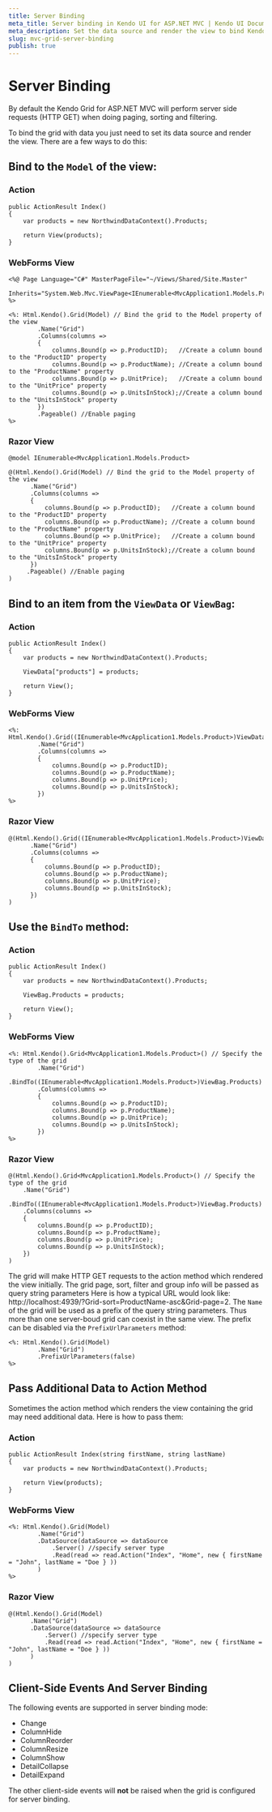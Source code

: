 ```yaml
---
title: Server Binding
meta_title: Server binding in Kendo UI for ASP.NET MVC | Kendo UI Documentation
meta_description: Set the data source and render the view to bind Kendo UI Grid for ASP.NET MVC with data by using server binding.
slug: mvc-grid-server-binding
publish: true
---
```


# Server Binding

By default the Kendo Grid for ASP.NET MVC will perform server side requests (HTTP GET) when doing paging, sorting and filtering.

To bind the grid with data you just need to set its data source and render the view. There are a few ways to do this:

##   Bind to the `Model` of the view:

### Action

    public ActionResult Index()
    {
        var products = new NorthwindDataContext().Products;

        return View(products);
    }

### WebForms View

    <%@ Page Language="C#" MasterPageFile="~/Views/Shared/Site.Master"
       Inherits="System.Web.Mvc.ViewPage<IEnumerable<MvcApplication1.Models.Product>>" %>

    <%: Html.Kendo().Grid(Model) // Bind the grid to the Model property of the view
            .Name("Grid")
            .Columns(columns =>
            {
                columns.Bound(p => p.ProductID);   //Create a column bound to the "ProductID" property
                columns.Bound(p => p.ProductName); //Create a column bound to the "ProductName" property
                columns.Bound(p => p.UnitPrice);   //Create a column bound to the "UnitPrice" property
                columns.Bound(p => p.UnitsInStock);//Create a column bound to the "UnitsInStock" property
            })
            .Pageable() //Enable paging
    %>

### Razor View

    @model IEnumerable<MvcApplication1.Models.Product>

    @(Html.Kendo().Grid(Model) // Bind the grid to the Model property of the view
          .Name("Grid")
          .Columns(columns =>
          {
              columns.Bound(p => p.ProductID);   //Create a column bound to the "ProductID" property
              columns.Bound(p => p.ProductName); //Create a column bound to the "ProductName" property
              columns.Bound(p => p.UnitPrice);   //Create a column bound to the "UnitPrice" property
              columns.Bound(p => p.UnitsInStock);//Create a column bound to the "UnitsInStock" property
          })
         .Pageable() //Enable paging
    )

##   Bind to an item from the `ViewData` or `ViewBag`:

### Action

    public ActionResult Index()
    {
        var products = new NorthwindDataContext().Products;

        ViewData["products"] = products;

        return View();
    }

### WebForms View

    <%: Html.Kendo().Grid((IEnumerable<MvcApplication1.Models.Product>)ViewData["products"])
            .Name("Grid")
            .Columns(columns =>
            {
                columns.Bound(p => p.ProductID);
                columns.Bound(p => p.ProductName);
                columns.Bound(p => p.UnitPrice);
                columns.Bound(p => p.UnitsInStock);
            })
    %>

### Razor View

    @(Html.Kendo().Grid((IEnumerable<MvcApplication1.Models.Product>)ViewData["products"])
          .Name("Grid")
          .Columns(columns =>
          {
              columns.Bound(p => p.ProductID);
              columns.Bound(p => p.ProductName);
              columns.Bound(p => p.UnitPrice);
              columns.Bound(p => p.UnitsInStock);
          })
    )
##  Use the `BindTo` method:

### Action

    public ActionResult Index()
    {
        var products = new NorthwindDataContext().Products;

        ViewBag.Products = products;

        return View();
    }

### WebForms View

    <%: Html.Kendo().Grid<MvcApplication1.Models.Product>() // Specify the type of the grid
            .Name("Grid")
            .BindTo((IEnumerable<MvcApplication1.Models.Product>)ViewBag.Products)
            .Columns(columns =>
            {
                columns.Bound(p => p.ProductID);
                columns.Bound(p => p.ProductName);
                columns.Bound(p => p.UnitPrice);
                columns.Bound(p => p.UnitsInStock);
            })
    %>

### Razor View

    @(Html.Kendo().Grid<MvcApplication1.Models.Product>() // Specify the type of the grid
        .Name("Grid")
        .BindTo((IEnumerable<MvcApplication1.Models.Product>)ViewBag.Products)
        .Columns(columns =>
        {
            columns.Bound(p => p.ProductID);
            columns.Bound(p => p.ProductName);
            columns.Bound(p => p.UnitPrice);
            columns.Bound(p => p.UnitsInStock);
        })
    )


The grid will make HTTP GET requests to the action method which rendered the view initially. The grid page, sort, filter and group info will be passed as query string parameters
Here is how a typical URL would look like: http://localhost:4939/?Grid-sort=ProductName-asc&amp;Grid-page=2\. The `Name` of the grid will be used as a prefix of the query string
parameters. Thus more than one server-boud grid can coexist in the same view. The prefix can be disabled via the `PrefixUrlParameters` method:


    <%: Html.Kendo().Grid(Model)
            .Name("Grid")
            .PrefixUrlParameters(false)
    %>


## Pass Additional Data to Action Method

Sometimes the action method which renders the view containing the grid may need additional data. Here is how to pass them:

### Action

    public ActionResult Index(string firstName, string lastName)
    {
        var products = new NorthwindDataContext().Products;

        return View(products);
    }


### WebForms View

    <%: Html.Kendo().Grid(Model)
            .Name("Grid")
            .DataSource(dataSource => dataSource
                .Server() //specify server type
                .Read(read => read.Action("Index", "Home", new { firstName = "John", lastName = "Doe } ))
            )
    %>


### Razor View

    @(Html.Kendo().Grid(Model)
          .Name("Grid")
          .DataSource(dataSource => dataSource
              .Server() //specify server type
              .Read(read => read.Action("Index", "Home", new { firstName = "John", lastName = "Doe } ))
          )
    )

## Client-Side Events And Server Binding

The following events are supported in server binding mode:

- Change
- ColumnHide
- ColumnReorder
- ColumnResize
- ColumnShow
- DetailCollapse
- DetailExpand

The other client-side events will **not** be raised when the grid is configured for server binding.
 
